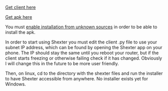 [Get client here](https://raw.githubusercontent.com/tetchel/Shexter/master/shexter_client/shexter.py)

[Get apk here](https://github.com/tetchel/Shexter/raw/master/shexter/app/build/outputs/apk/app-release-unsigned.apk)

You must [enable installation from unknown sources](http://www.androidcentral.com/allow-app-installs-unknown-sources) in order to be able to install the apk.

In order to start using Shexter you must edit the client .py file to use your subnet IP address, which can be found by opening the Shexter app on your phone. The IP should stay the same until you reboot your router, but if the client starts freezing or otherwise failing check if it has changed. Obviously I will change this in the future to be more user friendly.

Then, on linux, cd to the directory with the shexter files and run the installer to have Shexter accessible from anywhere. No installer exists yet for Windows.
